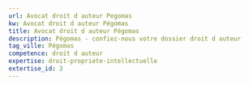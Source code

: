 ```yaml
---
url: Avocat droit d auteur Pegomas
kw: Avocat droit d auteur Pégomas
title: Avocat droit d auteur Pégomas
description: Pégomas - confiez-nous votre dossier droit d auteur
tag_ville: Pégomas
competence: droit d auteur
expertise: droit-propriete-intellectuelle
extertise_id: 2
---
```


